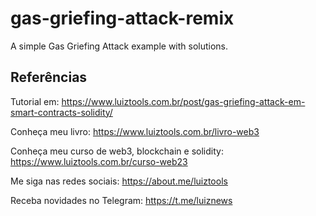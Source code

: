 # gas-griefing-attack-remix

A simple Gas Griefing Attack example with solutions.

## Referências

Tutorial em: https://www.luiztools.com.br/post/gas-griefing-attack-em-smart-contracts-solidity/

Conheça meu livro: https://www.luiztools.com.br/livro-web3

Conheça meu curso de web3, blockchain e solidity: https://www.luiztools.com.br/curso-web23

Me siga nas redes sociais: https://about.me/luiztools

Receba novidades no Telegram: https://t.me/luiznews